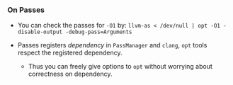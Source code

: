 ### On Passes ###

* You can check the passes for `-O1` by:
```llvm-as < /dev/null | opt -O1 -disable-output -debug-pass=Arguments```

* Passes registers *dependency* in `PassManager` and `clang`, `opt` tools respect the registered dependency.

  + Thus you can freely give options to `opt` without worrying about correctness on dependency.

